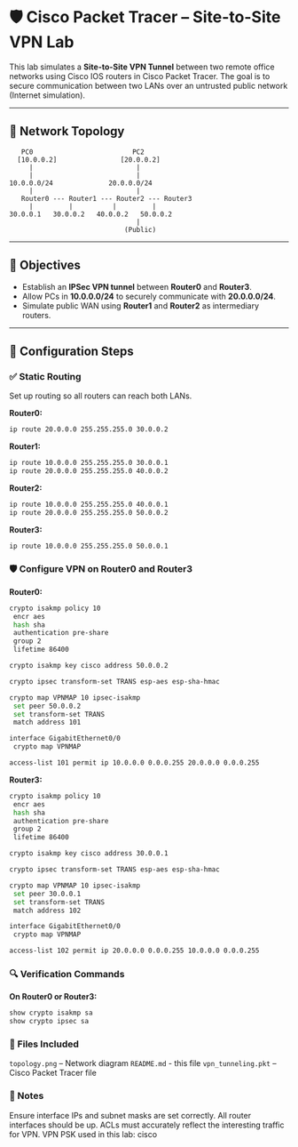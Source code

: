 # 🛡️ Cisco Packet Tracer – Site-to-Site VPN Lab

This lab simulates a **Site-to-Site VPN Tunnel** between two remote office networks using Cisco IOS routers in Cisco Packet Tracer. The goal is to secure communication between two LANs over an untrusted public network (Internet simulation).

---

## 📐 Network Topology

```text
   PC0                         PC2
  [10.0.0.2]                [20.0.0.2]
     |                          |
     |                          |
10.0.0.0/24              20.0.0.0/24
     |                          |
   Router0 --- Router1 --- Router2 --- Router3
     |         |          |         |
30.0.0.1   30.0.0.2   40.0.0.2   50.0.0.2
                                |
                             (Public)
```

---

## 🎯 Objectives

- Establish an **IPSec VPN tunnel** between **Router0** and **Router3**.
- Allow PCs in **10.0.0.0/24** to securely communicate with **20.0.0.0/24**.
- Simulate public WAN using **Router1** and **Router2** as intermediary routers.

---

## 🔧 Configuration Steps

### ✅ Static Routing

Set up routing so all routers can reach both LANs.

**Router0:**
```bash
ip route 20.0.0.0 255.255.255.0 30.0.0.2
```

**Router1:**
```bash
ip route 10.0.0.0 255.255.255.0 30.0.0.1
ip route 20.0.0.0 255.255.255.0 40.0.0.2
```

**Router2:**
```bash
ip route 10.0.0.0 255.255.255.0 40.0.0.1
ip route 20.0.0.0 255.255.255.0 50.0.0.2
```

**Router3:**
```bash
ip route 10.0.0.0 255.255.255.0 50.0.0.1
```

### 🛡️ Configure VPN on Router0 and Router3

**Router0:**
```bash
crypto isakmp policy 10
 encr aes
 hash sha
 authentication pre-share
 group 2
 lifetime 86400

crypto isakmp key cisco address 50.0.0.2

crypto ipsec transform-set TRANS esp-aes esp-sha-hmac

crypto map VPNMAP 10 ipsec-isakmp
 set peer 50.0.0.2
 set transform-set TRANS
 match address 101

interface GigabitEthernet0/0
 crypto map VPNMAP

access-list 101 permit ip 10.0.0.0 0.0.0.255 20.0.0.0 0.0.0.255
```


**Router3:**
```bash
crypto isakmp policy 10
 encr aes
 hash sha
 authentication pre-share
 group 2
 lifetime 86400

crypto isakmp key cisco address 30.0.0.1

crypto ipsec transform-set TRANS esp-aes esp-sha-hmac

crypto map VPNMAP 10 ipsec-isakmp
 set peer 30.0.0.1
 set transform-set TRANS
 match address 102

interface GigabitEthernet0/0
 crypto map VPNMAP

access-list 102 permit ip 20.0.0.0 0.0.0.255 10.0.0.0 0.0.0.255
```

### 🔍 Verification Commands
**On Router0 or Router3:**
```bash
show crypto isakmp sa
show crypto ipsec sa
```

### 📁 Files Included
`topology.png` – Network diagram
`README.md` - this file
`vpn_tunneling.pkt` – Cisco Packet Tracer file

### 📝 Notes
Ensure interface IPs and subnet masks are set correctly.
All router interfaces should be up.
ACLs must accurately reflect the interesting traffic for VPN.
VPN PSK used in this lab: cisco
